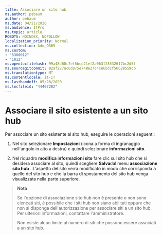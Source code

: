 ```yaml
---
title: Associare un sito hub
ms.author: pebaum
author: pebaum
ms.date: 04/21/2020
ms.audience: ITPro
ms.topic: article
ROBOTS: NOINDEX, NOFOLLOW
localization_priority: Normal
ms.collection: Adm_O365
ms.custom:
- "5300012"
- "1012"
ms.openlocfilehash: 99a48d68c7ef6bcd21ef2a063f28532617bc2d5f
ms.sourcegitcommit: 82af227ac6d075e748e27c4ce6bdcf56628559cb
ms.translationtype: MT
ms.contentlocale: it-IT
ms.lasthandoff: 05/28/2020
ms.locfileid: "44407282"
---
```

# <a name="associate-existing-site-with-a-hub-site"></a>Associare il sito esistente a un sito hub

Per associare un sito esistente al sito hub, eseguire le operazioni seguenti:
  
1. Nel sito selezionare **Impostazioni** (icona a forma di ingranaggio nell'angolo in alto a destra) e quindi selezionare **informazioni sito**.

2. Nel riquadro **modifica informazioni sito** fare clic sul sito hub che si desidera associare al sito, quindi scegliere **Salva**dal menu **associazione sito hub** . L'aspetto del sito verrà modificato in modo che corrisponda a quello del sito hub e che la barra di spostamento del sito hub venga visualizzata nella parte superiore.

>**Nota**
>
>Se l'opzione di associazione sito hub non è presente o non sono elencati siti, è possibile che i siti hub non siano abilitati oppure che non si disponga dell'autorizzazione per associare siti a un sito hub. Per ulteriori informazioni, contattare l'amministratore.
>
>Non esiste alcun limite al numero di siti che possono essere associati a un sito hub.
  